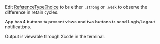 Edit [ReferenceTypeChoice](https://github.com/alexpersian/SimpleNotificationCenter/blob/master/NewNotificationCenter/ReferenceTypeChoice.swift#L13) to be either `.strong` or `.weak` to observe the difference in retain cycles.

App has 4 buttons to present views and two buttons to send Login/Logout notifications.

Output is viewable through Xcode in the terminal.
